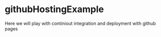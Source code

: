 # githubHostingExample
Here we will play with continiout integration and deployment with github pages
